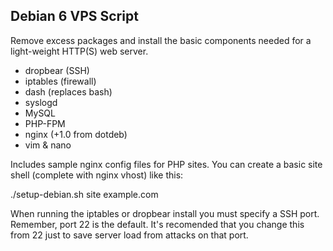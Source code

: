 ## Debian 6 VPS Script

Remove excess packages and install the basic components needed for a light-weight HTTP(S) web server.

 - dropbear (SSH)
 - iptables (firewall)
 - dash (replaces bash)
 - syslogd
 - MySQL
 - PHP-FPM
 - nginx (+1.0 from dotdeb)
 - vim & nano

Includes sample nginx config files for PHP sites. You can create a basic site shell (complete with nginx vhost) like this:

./setup-debian.sh site example.com

When running the iptables or dropbear install you must specify a SSH port. Remember, port 22 is the default. It's recomended that you change this from 22 just to save server load from attacks on that port.
